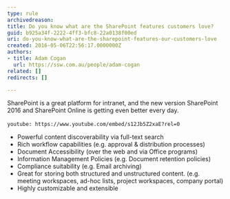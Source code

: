 ```yaml
---
type: rule
archivedreason: 
title: Do you know what are the SharePoint features customers love?
guid: b925a34f-2222-4ff3-bfc8-22a0138f00ed
uri: do-you-know-what-are-the-sharepoint-features-our-customers-love
created: 2016-05-06T22:56:17.0000000Z
authors:
- title: Adam Cogan
  url: https://ssw.com.au/people/adam-cogan
related: []
redirects: []

---
```


SharePoint is a great platform for intranet, and the new version SharePoint 2016 and SharePoint Online is getting even better every day.


`youtube: https://www.youtube.com/embed/s12Jb5Z2xaE?rel=0`
 


<!--endintro-->

* Powerful content discoverability via full-text search
* Rich workflow capabilities (e.g. approval & distribution processes)
* Document Accessibility (over the web and via Office programs)
* Information Management Policies (e.g. Document retention policies)
* Compliance suitability (e.g. Email archiving)
* Great for storing both structured and unstructured content. (e.g. meeting workspaces, ad-hoc lists, project workspaces, company portal)
* Highly customizable and extensible

